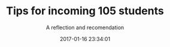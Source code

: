 ---
layout: post
title:  "Tips for incoming 105 students"
subtitle: "A reflection and recomendation"
date:   2017-01-16 23:34:01
categories: [design, tool]
redirect: https://medium.com/@samslate/tips-for-incoming-105-students-dae3d6e0aa38
---